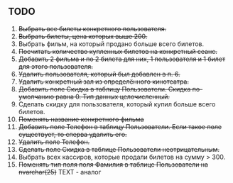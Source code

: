 ## TODO
1. ~~Выбрать все билеты конкретного пользователя.~~
2. ~~Выбрать билеты, цена которых выше 200.~~
3. Выбрать фильм, на который продано больше всего билетов.
4. ~~Посчитать количество купленных билетов на конкретный сеанс.~~
5. ~~Добавить 2 фильма и по 2 билета для них, 1 пользователя и 1 билет для этого пользователя.~~
6. ~~Удалить пользователя, который был добавлен в п. 6.~~
7. ~~Удалить конкретный зал из определённого кинотеатра.~~
8. ~~Добавить поле Скидка в таблицу Пользователи. Скидка по-умолчанию равна 0. Тип данных целочисленный.~~
9. Сделать скидку для пользователя, который купил больше всего билетов.
10. ~~Поменять название конкретного фильма~~
11. ~~Добавить поле Телефон в таблицу Пользователи. Если такое поле существует, то сперва удалить его.~~
12. ~~Удалить поле Телефон.~~
13. ~~Сделать поле Скидка в таблице Пользователи неотрицательным.~~
14. Выбрать всех кассиров, которые продали билетов на сумму > 300.
15. ~~Поменять тип поля поля Фамилия в таблице Пользователи на nvarchar(25)~~ TEXT - аналог